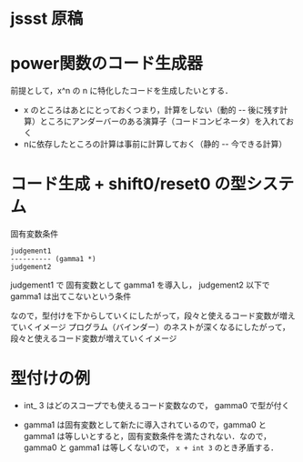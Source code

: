 # jssst 原稿


# power関数のコード生成器

前提として，x^n の n に特化したコードを生成したいとする．

* x のところはあとにとっておくつまり，計算をしない（動的 -- 後に残す計算）ところにアンダーバーのある演算子（コードコンビネータ）を入れておく
* nに依存したところの計算は事前に計算しておく（静的 -- 今できる計算）

# コード生成 + shift0/reset0 の型システム
固有変数条件

```
judgement1
---------- (gamma1 *)
judgement2
```
judgement1 で 固有変数として gamma1 を導入し，
judgement2 以下で gamma1 は出てこないという条件

なので，型付けを下からしていくにしたがって，段々と使えるコード変数が増えていくイメージ
プログラム（バインダー）のネストが深くなるにしたがって，段々と使えるコード変数が増えていくイメージ

# 型付けの例

* int_ 3 はどのスコープでも使えるコード変数なので， gamma0 で型が付く

* gamma1 は固有変数として新たに導入されているので，gamma0 と gamma1 は等しいとすると，固有変数条件を満たされない．なので， gamma0 と gamma1 は等しくないので， `x + int 3` のとき矛盾する．
